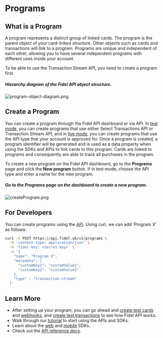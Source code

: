 # Programs

## What is a Program

A program represents a distinct group of linked cards. The program is the parent object of your card-linked structure. Other objects such as cards and transactions will link to a program. Programs are unique and independent of each other, allowing you to have several independent programs with different uses inside your account.

To be able to use the Transaction Stream API, you need to create a program first.

##### Hierarchy diagram of the Fidel API object structure.

![](https://raw.githubusercontent.com/FidelLimited/docs/master/assets/images/object-diagram.png "program-object-diagram.png")

## Create a Program

You can create a program through the Fidel API dashboard or via API. In [test mode](/stream/test-mode-and-live-mode#test-mode), you can create programs that use either Select Transactions API or Transaction Stream API, and in [live mode](/stream/test-mode-and-live-mode#live-mode), you can create programs that use the API type that your account is approved for. Once a program is created, a program identifier will be generated and is used as a data property when using the SDKs and APIs to link cards to this program. Cards are linked to programs and consequently are able to track all purchases in the program.

To create a new program on the Fidel API dashboard, go to the **Programs** page and click the **New program** button. If in test mode, choose the API type and enter a name for the new program.

##### Go to the Programs page on the dashboard to create a new program.

![](https://raw.githubusercontent.com/FidelLimited/docs/master/assets/images/createProgram.png "createProgram.png")

## For Developers

You can create programs using the [API](https://transaction-stream.fidel.uk/reference/create-program). Using curl, we can add 'Program X' as follows:

```sh
curl -X POST https://api.fidel.uk/v1/programs \
  -H 'content-type: application/json' \
  -H 'fidel-key: <secret key>' \
  -d '{
    "name": "Program X",
    "metadata": {
      "customKey1": "customValue1",
      "customKey2": "customValue2"
    },
    "type" : "transaction-stream"
  }'
```

## Learn More

- After setting up your program, you can go ahead and [create test cards](https://transaction-stream.fidel.uk/docs/cards) and [webhooks](https://transaction-stream.fidel.uk/docs/webhooks), and [create test transactions](https://transaction-stream.fidel.uk/docs/transactions) to see how Fidel API works.
- Walk through our [tutorial](https://transaction-stream.fidel.uk/docs/tutorial) to start using the APIs and SDKs.
- Learn about the [web](https://fidelapi.com/docs/web-sdk/v3) and [mobile](https://fidelapi.com/docs/mobile-sdks) SDKs.
- Check out the [API reference docs](https://transaction-stream.fidel.uk/reference/introduction-1).
